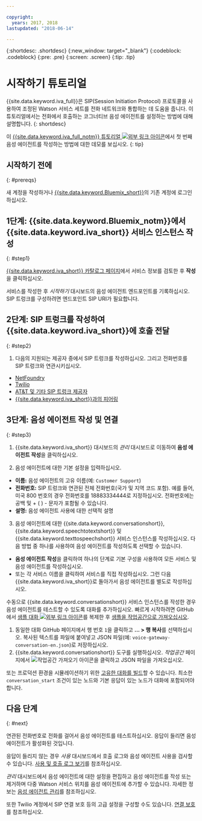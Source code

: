 ```yaml
---

copyright:
  years: 2017, 2018
lastupdated: "2018-06-14"

---
```


{:shortdesc: .shortdesc}
{:new_window: target="_blank"}
{:codeblock: .codeblock}
{:pre: .pre}
{:screen: .screen}
{:tip: .tip}

# 시작하기 튜토리얼
{{site.data.keyword.iva_full}}은 SIP(Session Initiation Protocol) 프로토콜을 사용하여 조정된 Watson 서비스 세트를 전화 네트워크와 통합하는 데 도움을 줍니다. 이 튜토리얼에서는 전화에서 호출하는 코그너티브 음성 에이전트를 설정하는 방법에 대해 설명합니다.
{: shortdesc}

이 [{{site.data.keyword.iva_full_notm}} 튜토리얼 ![외부 링크 아이콘](../../icons/launch-glyph.svg "외부 링크 아이콘")](https://developer.ibm.com/tv/building-voice-enabled-cognitive-applications-with-watson/)에서 첫 번째 음성 에이전트를 작성하는 방법에 대한 데모를 보십시오.
{: tip}

## 시작하기 전에
{: #prereqs}

새 계정을 작성하거나 [{{site.data.keyword.Bluemix_short}}](https://console.bluemix.net/)의 기존 계정에 로그인하십시오.

## 1단계: {{site.data.keyword.Bluemix_notm}}에서 {{site.data.keyword.iva_short}} 서비스 인스턴스 작성
{: #step1}

[{{site.data.keyword.iva_short}} 카탈로그 페이지](https://console.bluemix.net/catalog/services/voice-agent-with-watson)에서 서비스 정보를 검토한 후 **작성**을 클릭하십시오.

서비스를 작성한 후 _시작하기_ 대시보드의 음성 에이전트 엔드포인트를 기록하십시오. SIP 트렁크를 구성하려면 엔드포인트 SIP URI가 필요합니다.

## 2단계: SIP 트렁크를 작성하여 {{site.data.keyword.iva_short}}에 호출 전달
{: #step2}

1. 다음의 지원되는 제공자 중에서 SIP 트렁크를 작성하십시오. 그리고 전화번호를 SIP 트렁크와 연관시키십시오.

  * [NetFoundry](connect-SIP.html#NetFoundry-setup)
  * [Twilio](connect-SIP.html#twilio-setup)
  * [AT&T 및 기타 SIP 트렁크 제공자](connect-SIP.html#att-other)
  * [{{site.data.keyword.iva_short}}과의 피어링](connect-SIP.html#peering)

## 3단계: 음성 에이전트 작성 및 연결
{: #step3}

1. {{site.data.keyword.iva_short}} 대시보드의 _관리_ 대시보드로 이동하여 **음성 에이전트 작성**을 클릭하십시오.

2. 음성 에이전트에 대한 기본 설정을 입력하십시오.
  * **이름:** 음성 에이전트의 고유 이름(예: `Customer Support`)
  * **전화번호:** SIP 트렁크와 연관된 전체 전화번호(국가 및 지역 코드 포함). 예를 들어, 미국 800 번호의 경우 전화번호를 18883334444로 지정하십시오. 전화번호에는 공백 및 + ( ) - 문자가 포함될 수 있습니다.
  * **설명:** 음성 에이전트 사용에 대한 선택적 설명

3. 음성 에이전트에 대한 {{site.data.keyword.conversationshort}}, {{site.data.keyword.speechtotextshort}} 및 {{site.data.keyword.texttospeechshort}} 서비스 인스턴스를 작성하십시오. 다음 방법 중 하나를 사용하여 음성 에이전트를 작성하도록 선택할 수 있습니다.
  * **음성 에이전트 작성**을 클릭하여 하나의 단계로 기본 구성을 사용하여 모든 서비스 및 음성 에이전트를 작성하십시오.
  * 또는 각 서비스 이름을 클릭하여 서비스를 직접 작성하십시오. 그런 다음 {{site.data.keyword.iva_short}}로 돌아가서 음성 에이전트를 별도로 작성하십시오.

   수동으로 {{site.data.keyword.conversationshort}} 서비스 인스턴스를 작성한 경우 음성 에이전트를 테스트할 수 있도록 대화를 추가하십시오.  빠르게 시작하려면 GitHub에서 [샘플 대화 ![외부 링크 아이콘](../../icons/launch-glyph.svg "외부 링크 아이콘")](https://github.com/WASdev/sample.voice.gateway/blob/master/conversation/voice-gateway-conversation-en.json)를 복제한 후 [샘플을 작업공간으로 가져오십시오](../conversation/configure-workspace.html#creating-workspaces).

   1. 동일한 대화 GitHub 페이지에서 행 번호 `1`을 클릭하고 **... > 행 복사**를 선택하십시오. 복사된 텍스트를 파일에 붙여넣고 JSON 파일(예: `voice-gateway-conversation-en.json`)로 저장하십시오.
   2. {{site.data.keyword.conversationshort}} 도구를 실행하십시오. _작업공간_ 페이지에서 ![작업공간 가져오기](../conversation/images/workspace_import.png) 아이콘을 클릭하고 JSON 파일을 가져오십시오.

  또는 프로덕션 환경을 시뮬레이션하기 위한 [고유한 대화를 빌드](https://console.bluemix.net/docs/services/conversation/dialog-build.html)할 수 있습니다. 최소한 `conversation_start` 조건이 있는 노드와 기본 응답이 있는 노드가 대화에 포함되어야 합니다.

## 다음 단계
{: #next}

연관된 전화번호로 전화를 걸어서 음성 에이전트를 테스트하십시오. 응답이 들리면 음성 에이전트가 활성화된 것입니다.

응답이 들리지 않는 경우 _사용_ 대시보드에서 호출 로그와 음성 에이전트 사용을 검사할 수 있습니다. [사용 및 호출 로그 보기](logging.html)를 참조하십시오.

_관리_ 대시보드에서 음성 에이전트에 대한 설정을 편집하고 음성 에이전트를 작성 또는 제거하며 다중 Watson 서비스 위치를 음성 에이전트에 추가할 수 있습니다. 자세한 정보는 [음성 에이전트 관리](managing.html)를 참조하십시오.

또한 Twilio 계정에서 SIP 연결 보호 등의 고급 설정을 구성할 수도 있습니다. [연결 보호](secure-trunking.html)를 참조하십시오.
